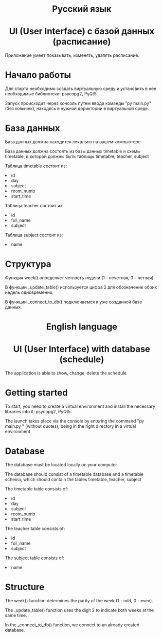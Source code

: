 
<h1 align="center"><b>Русский язык</b></h1>
<h1 align="center">UI (User Interface) с базой данных (расписание)</h1>

Приложение умеет показывать, изменять, удалять расписание.

<h1>Начало работы</h1>
<p>Для старта необходимо создать виртуальную среду и установить в нее необходимые библиотеки: psycopg2, PyQt5.</p>
<p>Запуск происходит через консоль путем ввода команды "py main.py" (без ковычек), находясь в нужной дериктории в виртуальной среде.</p>
<h1>База данных</h1>
<p>База данных должна находится локально на вашем компьютере</p>
<p>База данных должна состоять из базы данных timetable и схемы timetable, в которой должны быть таблицы timetable, teacher, subject</p>
<p>Таблица timetable состоит из:</p>
<li>id</li>
<li>day</li>
<li>subject</li>
<li>room_numb</li>
<li>start_time</li>
<p>Таблица teacher состоит из:</p>
<li>id</li>
<li>full_name</li>
<li>subject</li>
<p>Таблица subject состоит из:</p>
<li>name</li>
<h1>Структура</h1>
<p>Функция week() определяет четность недели (1 - нечетная, 0 - четная).</p>
<p>В функции _update_table() используется цифра 2 для обозначение обоих недель одновременно. </p>
<p>В функции _connect_to_db() подключаемся к уже созданной базе данных.</p>

<h1 align="center"><b>English language</b></h1>
<h1 align="center">UI (User Interface) with database (schedule)</h1>

The application is able to show, change, delete the schedule.

<h1>Getting started</h1>
<p>To start, you need to create a virtual environment and install the necessary libraries into it: psycopg2, PyQt5.</p>
<p>The launch takes place via the console by entering the command "py main.py " (without quotes), being in the right directory in a virtual environment.</p>
<h1>Database</h1>
<p>The database must be located locally on your computer</p>
<p>The database should consist of a timetable database and a timetable schema, which should contain the tables timetable, teacher, subject</p>
<p>The timetable table consists of:</p>
<li>id</li>
<li>day</li>
<li>subject</li>
<li>room_numb</li>
<li>start_time</li>
<p>The teacher table consists of:</p>
<li>id</li>
<li>full_name</li>
<li>subject</li>
<p>The subject table consists of:</p>
<li>name</li>
<h1>Structure</h1>
<p>The week() function determines the parity of the week (1 - odd, 0 - even).</p>
<p>The _update_table() function uses the digit 2 to indicate both weeks at the same time.</p>
<p>In the _connect_to_db() function, we connect to an already created database.</p>
